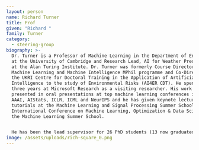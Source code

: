 ```yaml
---
layout: person
name: Richard Turner
title: Prof
given: "Richard "
family: Turner
category:
  - steering-group
biography: >-
  Dr. Turner is a Professor of Machine Learning in the Department of Engineering
  at the University of Cambridge and Research Lead, AI for Weather Prediction,
  at the Alan Turing Institute. Dr. Turner was formerly Course Director of the
  Machine Learning and Machine Intelligence MPhil programme and Co-Director of
  the UKRI Centre for Doctoral Training in the Application of Artificial
  Intelligence to the study of Environmental Risks (AI4ER CDT). He spent over
  three years at Microsoft Research as a visiting researcher. His work has been
  presented in oral presentations at top machine learning conferences including
  AAAI, AIStats, ICLR, ICML and NeurIPS and he has given keynote lectures and
  tutorials at the Machine Learning and Signal Processing Summer School, the
  International Conference on Machine Learning, Optimization & Data Science, and
  the Machine Learning Summer School. 


  He has been the lead supervisor for 26 PhD students (13 now graduated) and seven Research Assistants and Associates. He has received over £10M of industrial funding from Microsoft, Toyota, Google, DeepMind, Amazon, and Improbable and over £15M of funding from the EPSRC as Principal or Co-investigator. Dr. Turner has been awarded the Cambridge Students' Union Teaching Award for Lecturing. His work has featured on BBC Radio 5 Live’s The Naked Scientist, BBC World Service’s Click and in Wired Magazine.
image: /assets/uploads/rich-square_0.png
---
```

